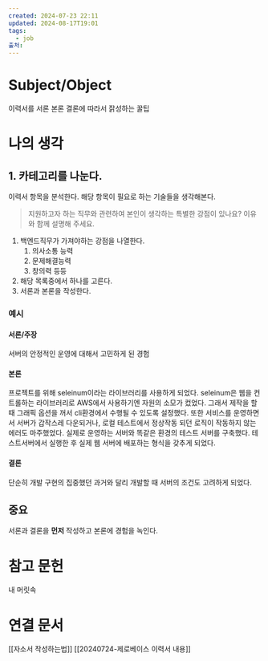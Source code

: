 ```yaml
---
created: 2024-07-23 22:11
updated: 2024-08-17T19:01
tags:
  - job
출처: 
---
```

# Subject/Object 
이력서를 서론 본론 결론에 따라서 잙성하는 꿀팁
# 나의 생각
## 1. 카테고리를 나눈다.
이력서 항목을 분석한다. 해당 항목이 필요로 하는 기술들을 생각해본다.

>  지원하고자 하는 직무와 관련하여 본인이 생각하는 특별한 강점이 있나요? 이유와 함께 설명해 주세요.

1. 백엔드직무가 가져야하는 강점을 나열한다.
	1. 의사소통 능력
	2. 문제해결능력
	3. 창의력 등등
2. 해당 목록중에서 하나를 고른다.
3. 서론과 본론을 작성한다.

### 예시
#### 서론/주장
서버의 안정적인 운영에 대해서 고민하게 된 경험
#### 본론
프로젝트를 위해 seleinum이라는 라이브러리를 사용하게 되었다. seleinum은 웹을 컨트롤하는 라이브러리로 AWS에서 사용하기엔 자원의 소모가 컸었다. 그래서 제작을 할 때 그래픽 옵션을 꺼서 cli환경에서 수행될 수 있도록 설정했다. 또한 서비스를 운영하면서 서버가 갑작스레 다운되거나, 로컬 테스트에서 정상작동 되던 로직이 작동하지 않는 에러도 마주했었다. 실제로 운영하는 서버와 똑같은 환경의 테스트 서버를 구축했다. 테스트서버에서 실행한 후 실제 웹 서버에 배포하는 형식을 갖추게 되었다. 
#### 결론
단순히 개발 구현의 집중했던 과거와 달리 개발할 때 서버의 조건도 고려하게 되었다.

## 중요
서론과 결론을 **먼저** 작성하고 본론에 경험을 녹인다.
# 참고 문헌
내 머릿속
# 연결 문서
[[자소서 작성하는법]]
[[20240724-제로베이스 이력서 내용]]
